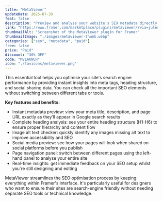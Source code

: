 ```yaml
---
title: "MetaViewer"
updateDate: 2025-07-30
feat: false
description: "Preview and analyse your website's SEO metadata directly within the canvas."
link: "https://www.framer.com/marketplace/plugins/metaviewer/?via=julesvcode"
thumbnailAlt: "Screenshot of the MetaViewer plugin for Framer"
thumbnailImage: "./images/metaviewer-thumb.webp"
categories: ["seo", "metadata", "paid"]
free: false
price: "Paid"
discount: "30% OFF"
code: "MVLAUNCH"
icon: "./favicons/metaviewer.png"
---
```


This essential tool helps you optimise your site's search engine performance by providing instant insights into meta tags, heading structure, and social sharing data. You can check all the important SEO elements without switching between different tabs or tools.

<b>Key features and benefits:</b>
- Instant metadata preview: view your meta title, description, and page URL exactly as they'll appear in Google search results
- Complete heading analysis: see your entire heading structure (H1-H6) to ensure proper hierarchy and content flow
- Image alt text checker: quickly identify any images missing alt text to improve accessibility and SEO
- Social media preview: see how your pages will look when shared on social platforms before you publish
- Page navigation panel: switch between different pages using the left-hand panel to analyse your entire site
- Real-time insights: get immediate feedback on your SEO setup whilst you're still designing and editing

MetaViewer streamlines the SEO optimisation process by keeping everything within Framer's interface. It's particularly useful for designers who want to ensure their sites are search-engine friendly without needing separate SEO tools or technical knowledge.